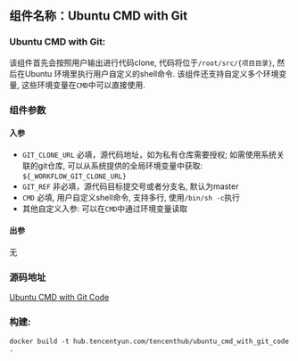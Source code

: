 ## 组件名称：Ubuntu CMD with Git

### Ubuntu CMD with Git:

该组件首先会按照用户输出进行代码clone, 代码将位于`/root/src/{项目目录}`, 然后在Ubuntu 环境里执行用户自定义的shell命令. 该组件还支持自定义多个环境变量, 这些环境变量在`CMD`中可以直接使用.

### 组件参数
#### 入参

- `GIT_CLONE_URL` 必填，源代码地址，如为私有仓库需要授权; 如需使用系统关联的git仓库, 可以从系统提供的全局环境变量中获取: `${_WORKFLOW_GIT_CLONE_URL}`
- `GIT_REF` 非必填，源代码目标提交号或者分支名, 默认为master
- `CMD` 必填, 用户自定义shell命令, 支持多行, 使用`/bin/sh -c`执行
- 其他自定义入参: 可以在`CMD`中通过环境变量读取
  

#### 出参
无

### 源码地址

[Ubuntu CMD with Git Code](https://github.com/tencentyun/workflow-components/tree/master/cmd/ubuntu_cmd_with_git_code)

### 构建:

`docker build -t hub.tencentyun.com/tencenthub/ubuntu_cmd_with_git_code .`
